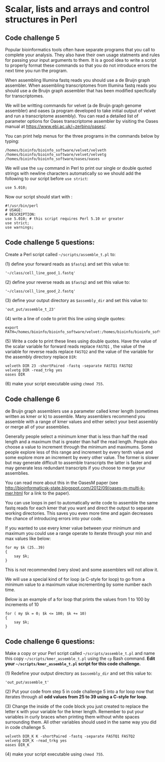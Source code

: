 Scalar, lists and arrays and control structures in Perl
=======================================================
## Code challenge 5

Popular bioinformatics tools often have separate programs that you call to complete your analysis. They also have their own usage statments and rules for passing your input arguments to them. It is a good idea to write a script to properly format these commands so that you do not introduce errors the next time you run the program.

When assembling Illumina fastq reads you should use a de Bruijn graph assembler. When assembling transcriptomes from Illumina fastq reads you should use a de Bruijn graph assembler that has been modified specfically for transcriptomes.

We will be writting commands for velvet (a de Bruijn graph genome assembler) and oases (a program developed to take initial output of velvet and run a transcriptome assembly). You can read a detailed list of parameter options for Oases transcriptome assembler by visiting the Oases manual at https://www.ebi.ac.uk/~zerbino/oases/.

You can print help menus for the three programs in the commands below by typing:

```
/homes/bioinfo/bioinfo_software/velvet/velveth
/homes/bioinfo/bioinfo_software/velvet/velvetg
/homes/bioinfo/bioinfo_software/oases/oases
```

We will use the `say` command in Perl to print our single or double quoted strings with newline characters automatically so we should add the following to our script before `use strict`:

```
use 5.010;
```

Now our script should start with :

```
#!/usr/bin/perl
# USAGE:
# DESCRIPTION:
use 5.010; # this script requires Perl 5.10 or greater
use strict;
use warnings;
```

## Code challenge 5 questions:
Create a Perl script called `~/scripts/assemble_t.pl` to:

(1) define your forward reads as `$fastq1` and set this value to:

```
'~/class/cell_line_good_1.fastq'
```

(2) define your reverse reads as `$fastq2` and set this value to:

```
'~/class/cell_line_good_2.fastq'
```

(3) define your output directory as `$assembly_dir` and set this value to:

```
'out_put/assemble_t_23'
```

(4) write a line of code to print this line using single quotes:

```
export PATH=/homes/bioinfo/bioinfo_software/velvet:/homes/bioinfo/bioinfo_software/oases:${PATH}
```

(5) Write a code to print these lines using double quotes. Have the value of the scalar variable for forward reads replace `FASTQ1` , the value of the variable for reverse reads replace `FASTQ2` and the value of the variable for the assembly directory replace `DIR`:

```
velveth DIR 23 -shortPaired -fastq -separate FASTQ1 FASTQ2 
velvetg DIR -read_trkg yes
oases DIR
```

(6) make your script executable using `chmod 755`.

## Code challenge 6

de Bruijn graph assemblers use a parameter called kmer length (sometimes written as kmer or k) to assemble. Many assemblers recommend you assemble with a range of kmer values and either select your best assembly or merge all of your assemblies.

Generally people select a minimum kmer that is less than half the read length and a maximum that is greater than half the read length. People also choose a value to increment through the minimum and maximums. Some people explore less of this range and increment by every tenth value and some explore more an increment by every other value. The former is slower but may generate difficult to assemble transcripts the latter is faster and may generate less redundant transcripts if you choose to merge your assemblies.

You can read more about this in the OasesM paper (see http://bioinformaticsk-state.blogspot.com/2012/09/oases-m-multi-k-mer.html for a link to the paper).

You can use loops in perl to automatically write code to assemble the same fastq reads for each kmer that you want and direct the output to separate working directories. This saves you even more time and again decreases the chance of introducing errors into your code.

If you wanted to use every kmer value between your minimum and maximum you could use a range operate to iterate through your min and max values like below:

```
for my $k (25..39)
{
    say $k;
}
```

This is not recommended (very slow) and some assemblers will not allow it.

We will use a special kind of for loop (a C-style for loop) to go from a minimum value to a maximum value incrementing by some number each time. 

Below is an example of a for loop that prints the values from 1 to 100 by increments of 10

```
for ( my $k = 0; $k <= 100; $k += 10)
{
    say $k;
}
```

## Code challenge 6 questions:

Make a copy or your Perl script called `~/scripts/assemble_t.pl` and name this copy `~/scripts/kmer_assemble_t.pl` using the `cp` Bash command. **Edit your `~/scripts/kmer_assemble_t.pl` script for this code challenge.**

(1) Redefine your output directory as `$assembly_dir` and set this value to:

```
'out_put/assemble_t'
```

(2) Put your code from step 5 in code challenge 5 into a for loop now that iterates through all **odd values from 25 to 39 using a C-style for loop**. 

(3) Change the inside of the code block you just created to replace the letter `K` with your variable for the kmer length. Remember to put your variables in curly braces when printing them without white spaces surrounding them. All other variables should used in the same way you did in code challenge 5.

```
velveth DIR_K K -shortPaired -fastq -separate FASTQ1 FASTQ2 
velvetg DIR_K -read_trkg yes
oases DIR_K
```

(4) make your script executable using `chmod 755`.

